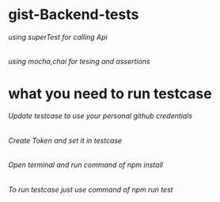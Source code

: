 # gist-Backend-tests
###### using superTest for calling Api
###### using mocha,chai for tesing and assertions

# what you need to run testcase 
###### Update testcase to use your personal github credentials
###### Create Token and set it in testcase
###### Open terminal and run command of npm install 
###### To run testcase just use command of npm run test